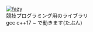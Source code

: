 [![fazy](https://img.shields.io/endpoint?url=https%3A%2F%2Fatcoder-badges.now.sh%2Fapi%2Fatcoder%2Fjson%2Ffazy)](https://atcoder.jp/users/fazy)  
競技プログラミング用のライブラリ  
gcc c++17 ~ で動きます(たぶん)  
